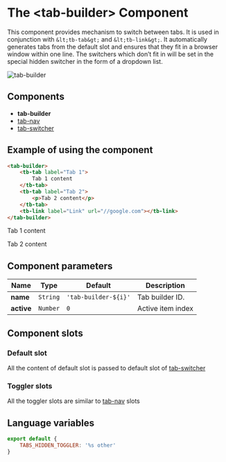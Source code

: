 # The &lt;tab-builder&gt; Component

This component provides mechanism to switch between tabs. It is used in conjunction with `&lt;tb-tab&gt;` and `&lt;tb-link&gt;`. It automatically generates tabs from the default slot and ensures that they fit in a browser window within one line. The switchers which don’t fit in will be set in the special hidden switcher in the form of a dropdown list.

![tab-builder](/assets/awema-pl/wiki/docs/tab-builder.gif)


## Components

- **tab-builder**
- [tab-nav](./tab-nav.md)
- [tab-switcher](./tab-switcher.md)


## Example of using the component

```html
<tab-builder>
    <tb-tab label="Tab 1">
        Tab 1 content
    </tb-tab>
    <tb-tab label="Tab 2">
        <p>Tab 2 content</p>
    </tb-tab>
    <tb-link label="Link" url="//google.com"></tb-link>
</tab-builder>
```
<div class="vue-example">
<tab-builder>
    <tb-tab label="Tab 1">
        Tab 1 content
    </tb-tab>
    <tb-tab label="Tab 2">
        <p>Tab 2 content</p>
    </tb-tab>
    <tb-link label="Link" url="//google.com"></tb-link>
</tab-builder>
</div>


## Component parameters

| Name       | Type     | Default              |Description        |
|------------|:--------:|----------------------|-------------------|
| **name**   | `String` | `'tab-builder-${i}'` | Tab builder ID.   |
| **active** | `Number` | `0`                  | Active item index |


## Component slots

### Default slot

All the content of default slot is passed to default slot of [tab-switcher](./tab-switcher.md)

### Toggler slots

All the toggler slots are similar to [tab-nav](./tab-nav.md) slots


## Language variables

```javascript
export default {
    TABS_HIDDEN_TOGGLER: '%s other'
}
```